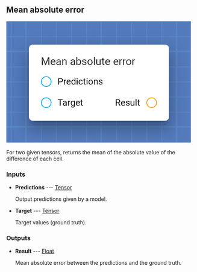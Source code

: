 ## Mean absolute error

![Mean absolute error](assets/img/cards/meanAbsoluteError.png)

For two given tensors, returns the mean of the absolute value of the difference of each cell.


### Inputs


* **Predictions** --- [Tensor](types/Tensor.html)

  Output predictions given by a model.

* **Target** --- [Tensor](types/Tensor.html)

  Target values (ground truth).





### Outputs


* **Result** --- [Float](types/Float.html)

  Mean absolute error between the predictions and the ground truth.




